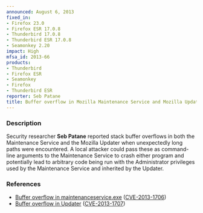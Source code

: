 ```yaml
---
announced: August 6, 2013
fixed_in:
- Firefox 23.0
- Firefox ESR 17.0.8
- Thunderbird 17.0.8
- Thunderbird ESR 17.0.8
- Seamonkey 2.20
impact: High
mfsa_id: 2013-66
products:
- Thunderbird
- Firefox ESR
- Seamonkey
- Firefox
- Thunderbird ESR
reporter: Seb Patane
title: Buffer overflow in Mozilla Maintenance Service and Mozilla Updater
---
```


<h3>Description</h3>

<p>Security researcher <strong>Seb Patane</strong> reported stack buffer
overflows in both the Maintenance Service and the Mozilla Updater when
unexpectedly long paths were encountered. A local attacker could pass these as
command-line arguments to the Maintenance Service to crash either program and
potentially lead to arbitrary code being run with the Administrator privileges
used by the Maintenance Service and inherited by the Updater.</p>


<h3>References</h3>

<ul>
  <li><a href="https://bugzilla.mozilla.org/show_bug.cgi?id=888361">
       Buffer overflow in maintenanceservice.exe</a> (<a href="http://cve.mitre.org/cgi-bin/cvename.cgi?name=CVE-2013-1706" class="ex-ref">CVE-2013-1706</a>)</li>
  <li><a href="https://bugzilla.mozilla.org/show_bug.cgi?id=888314">
       Buffer overflow in Updater</a> (<a href="http://cve.mitre.org/cgi-bin/cvename.cgi?name=CVE-2013-1707" class="ex-ref">CVE-2013-1707</a>)</li>
</ul>



